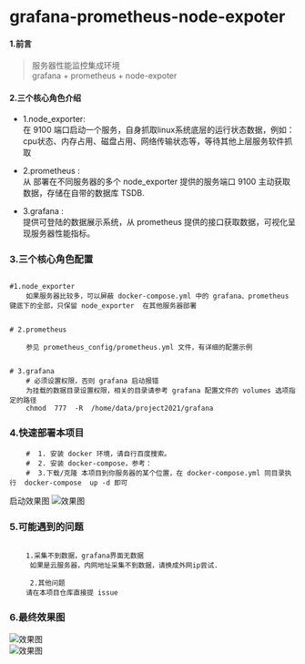 # grafana-prometheus-node-expoter

#### 1.前言  
> 服务器性能监控集成环境  
grafana + prometheus + node-expoter



####  2.三个核心角色介绍  
 - 1.node_exporter:   
   在 9100 端口启动一个服务，自身抓取linux系统底层的运行状态数据，例如：cpu状态、内存占用、磁盘占用、网络传输状态等，等待其他上层服务软件抓取
 
- 2.prometheus :   
  从 部署在不同服务器的多个 node_exporter 提供的服务端口 9100 主动获取数据，存储在自带的数据库 TSDB.  
  
 - 3.grafana :  
   提供可登陆的数据展示系统，从 prometheus 提供的接口获取数据，可视化呈现服务器性能指标。  
   
###  3.三个核心角色配置   
```code  

#1.node_exporter 
    如果服务器比较多，可以屏蔽 docker-compose.yml 中的 grafana、prometheus 键底下的全部，只保留 node_exporter  在其他服务器部署


# 2.prometheus

    参见 prometheus_config/prometheus.yml 文件，有详细的配置示例


# 3.grafana
    # 必须设置权限，否则 grafana 启动报错
    为挂载的数据目录设置权限，相关的目录请参考 grafana 配置文件的 volumes 选项指定的路径
    chmod  777  -R  /home/data/project2021/grafana

```

### 4.快速部署本项目
```code   
    #  1. 安装 docker 环境，请自行百度搜索。
    #  2. 安装 docker-compose，参考：
    #  3.下载/克隆 本项目到你服务器的某个位置，在 docker-compose.yml 同目录执行  docker-compose  up -d 即可
```
 启动效果图
 ![效果图](https://www.ginskeleton.com/images/gpn.png)

###  5.可能遇到的问题  
```code  

    1.采集不到数据，grafana界面无数据  
     如果是云服务器，内网地址采集不到数据，请换成外网ip尝试.  
     
     2.其他问题  
    请在本项目仓库直接提 issue  
```


### 6.最终效果图  
![效果图](https://www.ginskeleton.com/images/linux1.png)  
![效果图](https://www.ginskeleton.com/images/linux2.png)  